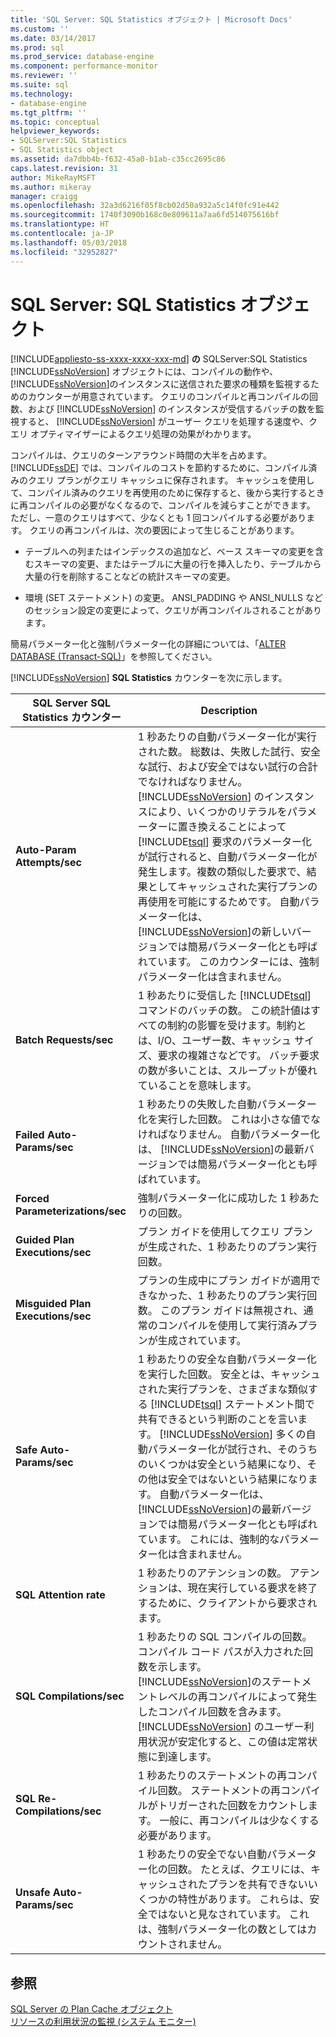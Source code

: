 ```yaml
---
title: 'SQL Server: SQL Statistics オブジェクト | Microsoft Docs'
ms.custom: ''
ms.date: 03/14/2017
ms.prod: sql
ms.prod_service: database-engine
ms.component: performance-monitor
ms.reviewer: ''
ms.suite: sql
ms.technology:
- database-engine
ms.tgt_pltfrm: ''
ms.topic: conceptual
helpviewer_keywords:
- SQLServer:SQL Statistics
- SQL Statistics object
ms.assetid: da7dbb4b-f632-45a0-b1ab-c35cc2695c86
caps.latest.revision: 31
author: MikeRayMSFT
ms.author: mikeray
manager: craigg
ms.openlocfilehash: 32a3d6216f05f8cb02d50a932a5c14f0fc91e442
ms.sourcegitcommit: 1740f3090b168c0e809611a7aa6fd514075616bf
ms.translationtype: HT
ms.contentlocale: ja-JP
ms.lasthandoff: 05/03/2018
ms.locfileid: "32952827"
---
```

# <a name="sql-server-sql-statistics-object"></a>SQL Server: SQL Statistics オブジェクト
[!INCLUDE[appliesto-ss-xxxx-xxxx-xxx-md](../../includes/appliesto-ss-xxxx-xxxx-xxx-md.md)]
  **の** SQLServer:SQL Statistics [!INCLUDE[ssNoVersion](../../includes/ssnoversion-md.md)] オブジェクトには、コンパイルの動作や、 [!INCLUDE[ssNoVersion](../../includes/ssnoversion-md.md)]のインスタンスに送信された要求の種類を監視するためのカウンターが用意されています。 クエリのコンパイルと再コンパイルの回数、および [!INCLUDE[ssNoVersion](../../includes/ssnoversion-md.md)] のインスタンスが受信するバッチの数を監視すると、 [!INCLUDE[ssNoVersion](../../includes/ssnoversion-md.md)] がユーザー クエリを処理する速度や、クエリ オプティマイザーによるクエリ処理の効果がわかります。  
  
 コンパイルは、クエリのターンアラウンド時間の大半を占めます。 [!INCLUDE[ssDE](../../includes/ssde-md.md)] では、コンパイルのコストを節約するために、コンパイル済みのクエリ プランがクエリ キャッシュに保存されます。 キャッシュを使用して、コンパイル済みのクエリを再使用のために保存すると、後から実行するときに再コンパイルの必要がなくなるので、コンパイルを減らすことができます。 ただし、一意のクエリはすべて、少なくとも 1 回コンパイルする必要があります。 クエリの再コンパイルは、次の要因によって生じることがあります。  
  
-   テーブルへの列またはインデックスの追加など、ベース スキーマの変更を含むスキーマの変更、またはテーブルに大量の行を挿入したり、テーブルから大量の行を削除することなどの統計スキーマの変更。  
  
-   環境 (SET ステートメント) の変更。 ANSI_PADDING や ANSI_NULLS などのセッション設定の変更によって、クエリが再コンパイルされることがあります。  
  
 簡易パラメーター化と強制パラメーター化の詳細については、「[ALTER DATABASE &#40;Transact-SQL&#41;](../../t-sql/statements/alter-database-transact-sql.md)」を参照してください。  
  
 [!INCLUDE[ssNoVersion](../../includes/ssnoversion-md.md)] **SQL Statistics** カウンターを次に示します。  
  
|SQL Server SQL Statistics カウンター|Description|  
|----------------------------------------|-----------------|  
|**Auto-Param Attempts/sec**|1 秒あたりの自動パラメーター化が実行された数。 総数は、失敗した試行、安全な試行、および安全ではない試行の合計でなければなりません。 [!INCLUDE[ssNoVersion](../../includes/ssnoversion-md.md)] のインスタンスにより、いくつかのリテラルをパラメーターに置き換えることによって [!INCLUDE[tsql](../../includes/tsql-md.md)] 要求のパラメーター化が試行されると、自動パラメーター化が発生します。複数の類似した要求で、結果としてキャッシュされた実行プランの再使用を可能にするためです。 自動パラメーター化は、 [!INCLUDE[ssNoVersion](../../includes/ssnoversion-md.md)]の新しいバージョンでは簡易パラメーター化とも呼ばれています。 このカウンターには、強制パラメーター化は含まれません。|  
|**Batch Requests/sec**|1 秒あたりに受信した [!INCLUDE[tsql](../../includes/tsql-md.md)] コマンドのバッチの数。 この統計値はすべての制約の影響を受けます。制約とは、I/O、ユーザー数、キャッシュ サイズ、要求の複雑さなどです。 バッチ要求の数が多いことは、スループットが優れていることを意味します。|  
|**Failed Auto-Params/sec**|1 秒あたりの失敗した自動パラメーター化を実行した回数。 これは小さな値でなければなりません。 自動パラメーター化は、 [!INCLUDE[ssNoVersion](../../includes/ssnoversion-md.md)]の最新バージョンでは簡易パラメーター化とも呼ばれています。|  
|**Forced Parameterizations/sec**|強制パラメーター化に成功した 1 秒あたりの回数。|  
|**Guided Plan Executions/sec**|プラン ガイドを使用してクエリ プランが生成された、1 秒あたりのプラン実行回数。|  
|**Misguided Plan Executions/sec**|プランの生成中にプラン ガイドが適用できなかった、1 秒あたりのプラン実行回数。 このプラン ガイドは無視され、通常のコンパイルを使用して実行済みプランが生成されています。|  
|**Safe Auto-Params/sec**|1 秒あたりの安全な自動パラメーター化を実行した回数。 安全とは、キャッシュされた実行プランを、さまざまな類似する [!INCLUDE[tsql](../../includes/tsql-md.md)] ステートメント間で共有できるという判断のことを言います。 [!INCLUDE[ssNoVersion](../../includes/ssnoversion-md.md)] 多くの自動パラメーター化が試行され、そのうちのいくつかは安全という結果になり、その他は安全ではないという結果になります。 自動パラメーター化は、 [!INCLUDE[ssNoVersion](../../includes/ssnoversion-md.md)]の最新バージョンでは簡易パラメーター化とも呼ばれています。 これには、強制的なパラメーター化は含まれません。|  
|**SQL Attention rate**|1 秒あたりのアテンションの数。 アテンションは、現在実行している要求を終了するために、クライアントから要求されます。|  
|**SQL Compilations/sec**|1 秒あたりの SQL コンパイルの回数。 コンパイル コード パスが入力された回数を示します。 [!INCLUDE[ssNoVersion](../../includes/ssnoversion-md.md)]のステートメントレベルの再コンパイルによって発生したコンパイル回数を含みます。 [!INCLUDE[ssNoVersion](../../includes/ssnoversion-md.md)] のユーザー利用状況が安定化すると、この値は定常状態に到達します。|  
|**SQL Re-Compilations/sec**|1 秒あたりのステートメントの再コンパイル回数。 ステートメントの再コンパイルがトリガーされた回数をカウントします。 一般に、再コンパイルは少なくする必要があります。|  
|**Unsafe Auto-Params/sec**|1 秒あたりの安全でない自動パラメーター化の回数。 たとえば、クエリには、キャッシュされたプランを共有できないいくつかの特性があります。 これらは、安全ではないと見なされています。 これは、強制パラメーター化の数としてはカウントされません。|  
  
## <a name="see-also"></a>参照  
 [SQL Server の Plan Cache オブジェクト](../../relational-databases/performance-monitor/sql-server-plan-cache-object.md)   
 [リソースの利用状況の監視 &#40;システム モニター&#41;](../../relational-databases/performance-monitor/monitor-resource-usage-system-monitor.md)  
  
  
